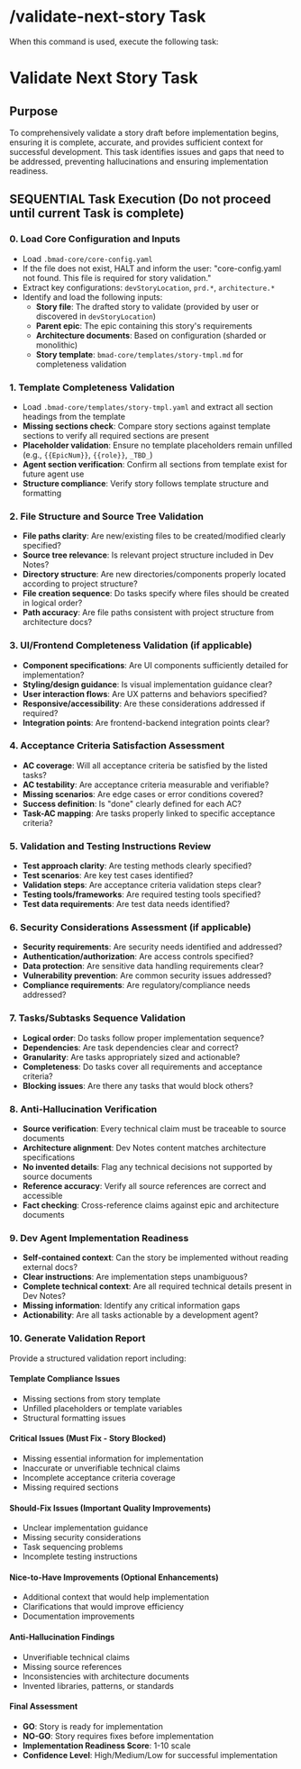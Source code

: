 # /validate-next-story Task

When this command is used, execute the following task:

<!-- Powered by BMAD™ Core -->

# Validate Next Story Task

## Purpose

To comprehensively validate a story draft before implementation begins, ensuring
it is complete, accurate, and provides sufficient context for successful
development. This task identifies issues and gaps that need to be addressed,
preventing hallucinations and ensuring implementation readiness.

## SEQUENTIAL Task Execution (Do not proceed until current Task is complete)

### 0. Load Core Configuration and Inputs

- Load `.bmad-core/core-config.yaml`
- If the file does not exist, HALT and inform the user: "core-config.yaml not
  found. This file is required for story validation."
- Extract key configurations: `devStoryLocation`, `prd.*`, `architecture.*`
- Identify and load the following inputs:
  - **Story file**: The drafted story to validate (provided by user or
    discovered in `devStoryLocation`)
  - **Parent epic**: The epic containing this story's requirements
  - **Architecture documents**: Based on configuration (sharded or monolithic)
  - **Story template**: `bmad-core/templates/story-tmpl.md` for completeness
    validation

### 1. Template Completeness Validation

- Load `.bmad-core/templates/story-tmpl.yaml` and extract all section headings
  from the template
- **Missing sections check**: Compare story sections against template sections
  to verify all required sections are present
- **Placeholder validation**: Ensure no template placeholders remain unfilled
  (e.g., `{{EpicNum}}`, `{{role}}`, `_TBD_`)
- **Agent section verification**: Confirm all sections from template exist for
  future agent use
- **Structure compliance**: Verify story follows template structure and
  formatting

### 2. File Structure and Source Tree Validation

- **File paths clarity**: Are new/existing files to be created/modified clearly
  specified?
- **Source tree relevance**: Is relevant project structure included in Dev
  Notes?
- **Directory structure**: Are new directories/components properly located
  according to project structure?
- **File creation sequence**: Do tasks specify where files should be created in
  logical order?
- **Path accuracy**: Are file paths consistent with project structure from
  architecture docs?

### 3. UI/Frontend Completeness Validation (if applicable)

- **Component specifications**: Are UI components sufficiently detailed for
  implementation?
- **Styling/design guidance**: Is visual implementation guidance clear?
- **User interaction flows**: Are UX patterns and behaviors specified?
- **Responsive/accessibility**: Are these considerations addressed if required?
- **Integration points**: Are frontend-backend integration points clear?

### 4. Acceptance Criteria Satisfaction Assessment

- **AC coverage**: Will all acceptance criteria be satisfied by the listed
  tasks?
- **AC testability**: Are acceptance criteria measurable and verifiable?
- **Missing scenarios**: Are edge cases or error conditions covered?
- **Success definition**: Is "done" clearly defined for each AC?
- **Task-AC mapping**: Are tasks properly linked to specific acceptance
  criteria?

### 5. Validation and Testing Instructions Review

- **Test approach clarity**: Are testing methods clearly specified?
- **Test scenarios**: Are key test cases identified?
- **Validation steps**: Are acceptance criteria validation steps clear?
- **Testing tools/frameworks**: Are required testing tools specified?
- **Test data requirements**: Are test data needs identified?

### 6. Security Considerations Assessment (if applicable)

- **Security requirements**: Are security needs identified and addressed?
- **Authentication/authorization**: Are access controls specified?
- **Data protection**: Are sensitive data handling requirements clear?
- **Vulnerability prevention**: Are common security issues addressed?
- **Compliance requirements**: Are regulatory/compliance needs addressed?

### 7. Tasks/Subtasks Sequence Validation

- **Logical order**: Do tasks follow proper implementation sequence?
- **Dependencies**: Are task dependencies clear and correct?
- **Granularity**: Are tasks appropriately sized and actionable?
- **Completeness**: Do tasks cover all requirements and acceptance criteria?
- **Blocking issues**: Are there any tasks that would block others?

### 8. Anti-Hallucination Verification

- **Source verification**: Every technical claim must be traceable to source
  documents
- **Architecture alignment**: Dev Notes content matches architecture
  specifications
- **No invented details**: Flag any technical decisions not supported by source
  documents
- **Reference accuracy**: Verify all source references are correct and
  accessible
- **Fact checking**: Cross-reference claims against epic and architecture
  documents

### 9. Dev Agent Implementation Readiness

- **Self-contained context**: Can the story be implemented without reading
  external docs?
- **Clear instructions**: Are implementation steps unambiguous?
- **Complete technical context**: Are all required technical details present in
  Dev Notes?
- **Missing information**: Identify any critical information gaps
- **Actionability**: Are all tasks actionable by a development agent?

### 10. Generate Validation Report

Provide a structured validation report including:

#### Template Compliance Issues

- Missing sections from story template
- Unfilled placeholders or template variables
- Structural formatting issues

#### Critical Issues (Must Fix - Story Blocked)

- Missing essential information for implementation
- Inaccurate or unverifiable technical claims
- Incomplete acceptance criteria coverage
- Missing required sections

#### Should-Fix Issues (Important Quality Improvements)

- Unclear implementation guidance
- Missing security considerations
- Task sequencing problems
- Incomplete testing instructions

#### Nice-to-Have Improvements (Optional Enhancements)

- Additional context that would help implementation
- Clarifications that would improve efficiency
- Documentation improvements

#### Anti-Hallucination Findings

- Unverifiable technical claims
- Missing source references
- Inconsistencies with architecture documents
- Invented libraries, patterns, or standards

#### Final Assessment

- **GO**: Story is ready for implementation
- **NO-GO**: Story requires fixes before implementation
- **Implementation Readiness Score**: 1-10 scale
- **Confidence Level**: High/Medium/Low for successful implementation
